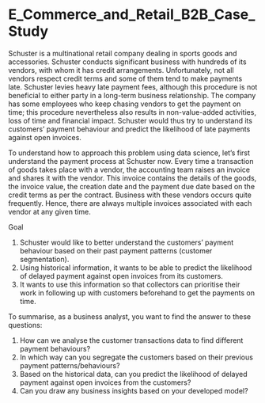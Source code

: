 # E_Commerce_and_Retail_B2B_Case_Study


Schuster is a multinational retail company dealing in sports goods and accessories. Schuster conducts significant business with hundreds of its vendors, with whom it has credit arrangements. Unfortunately, not all vendors respect credit terms and some of them tend to make payments late. Schuster levies heavy late payment fees, although this procedure is not beneficial to either party in a long-term business relationship. The company has some employees who keep chasing vendors to get the payment on time; this procedure nevertheless also results in non-value-added activities, loss of time and financial impact. Schuster would thus try to understand its customers’ payment behaviour and predict the likelihood of late payments against open invoices.


To understand how to approach this problem using data science, let’s first understand the payment process at Schuster now. Every time a transaction of goods takes place with a vendor, the accounting team raises an invoice and shares it with the vendor. This invoice contains the details of the goods, the invoice value, the creation date and the payment due date based on the credit terms as per the contract. Business with these vendors occurs quite frequently. Hence, there are always multiple invoices associated with each vendor at any given time.


Goal 
1. Schuster would like to better understand the customers’ payment behaviour based on their past payment patterns (customer segmentation).
2. Using historical information, it wants to be able to predict the likelihood of delayed payment against open invoices from its customers.
3. It wants to use this information so that collectors can prioritise their work in following up with customers beforehand to get the payments on time.

To summarise, as a business analyst, you want to find the answer to these questions:
1. How can we analyse the customer transactions data to find different payment behaviours?
2. In which way can you segregate the customers based on their previous payment patterns/behaviours?
3. Based on the historical data, can you predict the likelihood of delayed payment against open invoices from the customers?
4. Can you draw any business insights based on your developed model?
